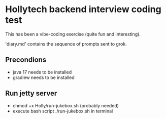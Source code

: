 # Hollytech backend interview coding test #

This has been a vibe-coding exercise (quite fun and interesting).

'diary.md' contains the sequence of prompts sent to grok.

## Precondions ##

- java 17 needs to be installed
- gradlew needs to be installed

## Run jetty server ##

- chmod +x Holly/run-jukebox.sh (probably needed)
- execute bash script ./run-jukebox.sh in terminal
